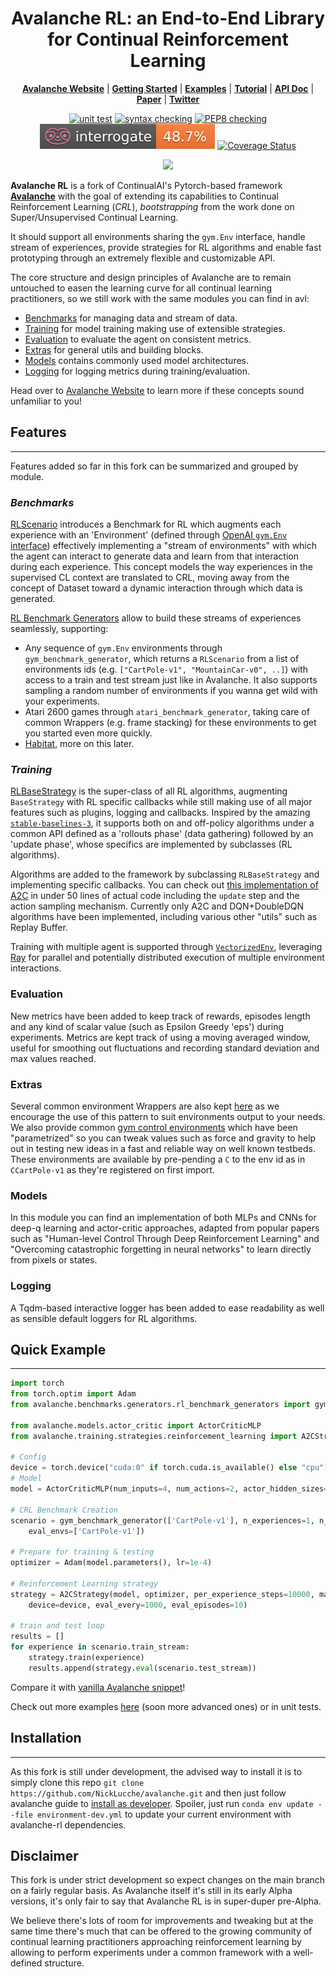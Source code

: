 <div align="center">
    
# Avalanche RL: an End-to-End Library for Continual Reinforcement Learning
<!-- # Avalanche: an End-to-End Library for Continual Learning -->
**[Avalanche Website](https://avalanche.continualai.org)** | **[Getting Started](https://avalanche.continualai.org/getting-started)** | **[Examples](https://avalanche.continualai.org/examples)** | **[Tutorial](https://avalanche.continualai.org/from-zero-to-hero-tutorial)** | **[API Doc](https://avalanche-api.continualai.org)** | **[Paper](https://arxiv.org/abs/2104.00405)** | **[Twitter](https://twitter.com/AvalancheLib)**

[![unit test](https://github.com/ContinualAI/avalanche/actions/workflows/unit-test.yml/badge.svg)](https://github.com/ContinualAI/avalanche/actions/workflows/unit-test.yml)
[![syntax checking](https://github.com/ContinualAI/avalanche/actions/workflows/syntax.yml/badge.svg)](https://github.com/ContinualAI/avalanche/actions/workflows/syntax.yml)
[![PEP8 checking](https://github.com/ContinualAI/avalanche/actions/workflows/pep8.yml/badge.svg)](https://github.com/ContinualAI/avalanche/actions/workflows/pep8.yml)
[![docstring coverage](https://github.com/ContinualAI/avalanche-report/blob/main/badge/interrogate-badge.svg)](https://github.com/ContinualAI/avalanche-report/blob/main/docstring_coverage/documentation-coverage.txt)
[![Coverage Status](https://coveralls.io/repos/github/ContinualAI/avalanche/badge.svg)](https://coveralls.io/github/ContinualAI/avalanche)
</div>

<p align="center">
    <img src="https://www.dropbox.com/s/90thp7at72sh9tj/avalanche_logo_with_clai.png?raw=1"/>
</p>

**Avalanche RL** is a fork of ContinualAI's Pytorch-based framework [**Avalanche**](https://github.com/ContinualAI/avalanche) with the goal of extending its capabilities to Continual Reinforcement Learning (*CRL*), *bootstrapping* from the work done on Super/Unsupervised Continual Learning.

It should support all environments sharing the `gym.Env` interface, handle stream of experiences, provide strategies for RL algorithms and enable fast prototyping through an extremely flexible and customizable API. 

The core structure and design principles of Avalanche are to remain untouched to easen the learning curve for all continual learning practitioners, so we still work with the same modules you can find in avl:
- [Benchmarks](avalanche/benchmarks) for managing data and stream of data.
- [Training](avalanche/training) for model training making use of extensible strategies.
- [Evaluation](avalanche/evaluation) to evaluate the agent on consistent metrics.
- [Extras](avalanche/extras) for general utils and building blocks.
- [Models](avalanche/models) contains commonly used model architectures.
- [Logging](avalanche/logging) for logging metrics during training/evaluation.

Head over to [Avalanche Website](https://avalanche.continualai.org) to learn more if these concepts sound unfamiliar to you!

## Features
___
Features added so far in this fork can be summarized and grouped by module.
### *Benchmarks*
[RLScenario](https://github.com/NickLucche/avalanche/blob/master/avalanche/benchmarks/rl_benchmark.py) introduces a Benchmark for RL which augments each experience with an 'Environment' (defined through [OpenAI `gym.Env` interface](https://github.com/openai/gym/blob/120e21cd75db36cce241f1b3a23184d3876c9753/gym/core.py#L8)) effectively implementing a "stream of environments" with which the agent can interact to generate data and learn from that interaction during each experience. This concept models the way experiences in the supervised CL context are translated to CRL, moving away from the concept of Dataset toward a dynamic interaction through which data is generated.

[RL Benchmark Generators](https://github.com/NickLucche/avalanche/blob/master/avalanche/benchmarks/generators/rl_benchmark_generators.py) allow to build these streams of experiences seamlessly, supporting:
 - Any sequence of `gym.Env` environments through `gym_benchmark_generator`, which returns a `RLScenario` from a list of environments ids (e.g. `["CartPole-v1", "MountainCar-v0", ..]`) with access to a train and test stream just like in Avalanche. It also supports sampling a random number of environments if you wanna get wild with your experiments.
 - Atari 2600 games through `atari_benchmark_generator`, taking care of common Wrappers (e.g. frame stacking) for these environments to get you started even more quickly.
 - [Habitat](https://github.com/facebookresearch/habitat-sim/), more on this later.

 ### *Training*
 [RLBaseStrategy]() is the super-class of all RL algorithms, augmenting `BaseStrategy` with RL specific callbacks while still making use of all major features such as plugins, logging and callbacks.
 Inspired by the amazing [`stable-baselines-3`](https://github.com/DLR-RM/stable-baselines3), it supports both on and off-policy algorithms under a common API defined as a 'rollouts phase' (data gathering) followed by an 'update phase', whose specifics are implemented by subclasses (RL algorithms).

 Algorithms are added to the framework by subclassing `RLBaseStrategy` and implementing specific callbacks. You can check out [this implementation of A2C](https://github.com/NickLucche/avalanche/blob/master/avalanche/training/strategies/reinforcement_learning/actor_critic.py) in under 50 lines of actual code including the `update` step and the action sampling mechanism.
 Currently only A2C and DQN+DoubleDQN algorithms have been implemented, including various other "utils" such as Replay Buffer.

 Training with multiple agent is supported through [`VectorizedEnv`](https://github.com/NickLucche/avalanche/blob/master/avalanche/training/strategies/reinforcement_learning/vectorized_env.py), leveraging [Ray](https://ray.io/) for parallel and potentially distributed execution of multiple environment interactions.   

 ### Evaluation
 New metrics have been added to keep track of rewards, episodes length and any kind of scalar value (such as Epsilon Greedy 'eps') during experiments. Metrics are kept track of using a moving averaged window, useful for smoothing out fluctuations and recording standard deviation and max values reached.  
 ### Extras
 Several common environment Wrappers are also kept [here](https://github.com/NickLucche/avalanche/blob/master/avalanche/training/strategies/reinforcement_learning/utils.py) as we encourage the use of this pattern to suit environments output to your needs. 
 We also provide common [gym control environments](https://github.com/NickLucche/avalanche/blob/master/avalanche/envs/classic_control.py) which have been "parametrized" so you can tweak values such as force and gravity to help out in testing new ideas in a fast and reliable way on well known testbeds. These environments are available by pre-pending a `C` to the env id as in `CCartPole-v1` as they're registered on first import.
 
 ### Models
 In this module you can find an implementation of both MLPs and CNNs for deep-q learning and actor-critic approaches, adapted from popular papers such as "Human-level Control Through Deep Reinforcement Learning" and "Overcoming catastrophic forgetting in neural networks" to learn directly from pixels or states.  
 
 ### Logging
 A Tqdm-based interactive logger has been added to ease readability as well as sensible default loggers for RL algorithms.



## Quick Example
----------------

```python
import torch
from torch.optim import Adam
from avalanche.benchmarks.generators.rl_benchmark_generators import gym_benchmark_generator

from avalanche.models.actor_critic import ActorCriticMLP
from avalanche.training.strategies.reinforcement_learning import A2CStrategy

# Config
device = torch.device("cuda:0" if torch.cuda.is_available() else "cpu")
# Model
model = ActorCriticMLP(num_inputs=4, num_actions=2, actor_hidden_sizes=1024, critic_hidden_sizes=1024)

# CRL Benchmark Creation
scenario = gym_benchmark_generator(['CartPole-v1'], n_experiences=1, n_parallel_envs=1, 
    eval_envs=['CartPole-v1'])

# Prepare for training & testing
optimizer = Adam(model.parameters(), lr=1e-4)

# Reinforcement Learning strategy
strategy = A2CStrategy(model, optimizer, per_experience_steps=10000, max_steps_per_rollout=5, 
    device=device, eval_every=1000, eval_episodes=10)

# train and test loop
results = []
for experience in scenario.train_stream:
    strategy.train(experience)
    results.append(strategy.eval(scenario.test_stream))
```
Compare it with [vanilla Avalanche snippet](https://avalanche.continualai.org/)!

Check out more examples [here](https://github.com/NickLucche/avalanche/blob/master/examples/reinforcement_learning/) (soon more advanced ones) or in unit tests.

## Installation
______________
As this fork is still under development, the advised way to install it is to simply clone this repo `git clone https://github.com/NickLucche/avalanche.git` and then just follow avalanche guide to [install as developer](https://avalanche.continualai.org/getting-started/how-to-install#developer-mode-install). Spoiler, just run `conda env update --file environment-dev.yml` to update your current environment with avalanche-rl dependencies.

Disclaimer
----------------
This fork is under strict development so expect changes on the main branch on a fairly regular basis. As Avalanche itself it's still in its early Alpha versions, it's only fair to say that Avalanche RL is in super-duper pre-Alpha.

We believe there's lots of room for improvements and tweaking but at the same time there's much that can be offered to the growing community of continual learning practitioners approaching reinforcement learning by allowing to perform experiments under a common framework with a well-defined structure.

